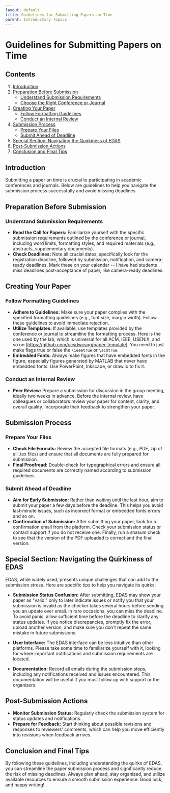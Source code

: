 ```yaml
---
layout: default
title: Guidelines for Submitting Papers on Time
parent: Introductory Topics
---
```


# Guidelines for Submitting Papers on Time

## Contents
1. [Introduction](#introduction)
2. [Preparation Before Submission](#preparation-before-submission)
    - [Understand Submission Requirements](#understand-submission-requirements)
    - [Choose the Right Conference or Journal](#choose-the-right-conference-or-journal)
3. [Creating Your Paper](#creating-your-paper)
    - [Follow Formatting Guidelines](#follow-formatting-guidelines)
    - [Conduct an Internal Review](#conduct-an-internal-review)
4. [Submission Process](#submission-process)
    - [Prepare Your Files](#prepare-your-files)
    - [Submit Ahead of Deadline](#submit-ahead-of-deadline)
5. [Special Section: Navigating the Quirkiness of EDAS](#special-section-navigating-the-quirkiness-of-edas)
6. [Post-Submission Actions](#post-submission-actions)
7. [Conclusion and Final Tips](#conclusion-and-final-tips)

## Introduction
Submitting a paper on time is crucial to participating in academic conferences and journals. Below are guidelines to help you navigate the submission process successfully and avoid missing deadlines.

## Preparation Before Submission

### Understand Submission Requirements
- **Read the Call for Papers:** Familiarize yourself with the specific submission requirements outlined by the conference or journal, including word limits, formatting styles, and required materials (e.g., abstracts, supplementary documents).
- **Check Deadlines:** Note all crucial dates, specifically look for the registration deadline, followed by submission, notification, and camera-ready deadlines. Mark these on your calendar -- I have had students miss deadlines post-acceptance of paper, like camera-ready deadlines.

## Creating Your Paper

### Follow Formatting Guidelines
- **Adhere to Guidelines:** Make sure your paper complies with the specified formatting guidelines (e.g., font size, margin width). Follow these guidelines to avoid immediate rejection.
- **Utilize Templates:** If available, use templates provided by the conference or journal to streamline the formatting process. Here is the one used by the lab, which is universal for all ACM, IEEE, USENIX, and so on [https://github.com/ucsdwcsng/paper-template]. You need to just make flags true or false the `\ieeetrue` or `\acmtrue`.  
- **Embedded Fonts:** Always make figures that have embedded fonts in the figure, especially figures generated by MATLAB that never have embedded fonts. Use PowerPoint, Inkscape, or draw.io to fix it.

### Conduct an Internal Review
- **Peer Review:** Prepare a submission for discussion in the group meeting, ideally two weeks in advance. Before the internal review, have colleagues or collaborators review your paper for content, clarity, and overall quality. Incorporate their feedback to strengthen your paper.

## Submission Process

### Prepare Your Files
- **Check File Formats:** Review the accepted file formats (e.g., PDF, zip of all .tex files) and ensure that all documents are fully prepared for submission.
- **Final Proofread:** Double-check for typographical errors and ensure all required documents are correctly named according to submission guidelines.

### Submit Ahead of Deadline
- **Aim for Early Submission:** Rather than waiting until the last hour, aim to submit your paper a few days before the deadline. This helps you avoid last-minute issues, such as incorrect format or embedded fonts errors and so on.
- **Confirmation of Submission:** After submitting your paper, look for a confirmation email from the platform. Check your submission status or contact support if you do not receive one. Finally, run a shasum check to see that the version of the PDF uploaded is correct and the final version.

## Special Section: Navigating the Quirkiness of EDAS
EDAS, while widely used, presents unique challenges that can add to the submission stress. Here are specific tips to help you navigate its quirks:

- **Submission Status Confusion:** After submitting, EDAS may show your paper as "valid," only to later indicate issues or notify you that your submission is invalid as the checker takes several hours before sending you an update over email. In rare occasions, you can miss the deadline. To avoid panic, allow sufficient time before the deadline to clarify any status updates. If you notice discrepancies, promptly fix the error, upload another version, and make sure you don't repeat the same mistake in future submissions.

- **User Interface:** The EDAS interface can be less intuitive than other platforms. Please take some time to familiarize yourself with it, looking for where important notifications and submission requirements are located.

- **Documentation:** Record all emails during the submission steps, including any notifications received and issues encountered. This documentation will be useful if you must follow up with support or the organizers.

## Post-Submission Actions
- **Monitor Submission Status:** Regularly check the submission system for status updates and notifications.
- **Prepare for Feedback:** Start thinking about possible revisions and responses to reviewers' comments, which can help you move efficiently into revisions when feedback arrives.

## Conclusion and Final Tips
By following these guidelines, including understanding the quirks of EDAS, you can streamline the paper submission process and significantly reduce the risk of missing deadlines. Always plan ahead, stay organized, and utilize available resources to ensure a smooth submission experience. Good luck, and happy writing!
